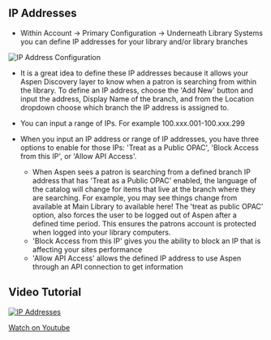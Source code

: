 ## IP Addresses

- Within Account -> Primary Configuration -> Underneath Library Systems you can define IP addresses for your library and/or library branches

![IP Address Configuration](/manual/images/IP-Addresses.png)

- It is a great idea to define these IP addresses because it allows your Aspen Discovery layer to know when a patron is searching from within the library. To define an IP address, choose the 'Add New' button and input the address, Display Name of the branch, and from the Location dropdown choose which branch the IP address is assigned to. 

- You can input a range of IPs. For example 100.xxx.001-100.xxx.299

- When you input an IP address or range of IP addresses, you have three options to enable for those IPs: 'Treat as a Public OPAC',
'Block Access from this IP', or 'Allow API Access'. 
  - When Aspen sees a patron is searching from a defined branch IP address that has 'Treat as a Public OPAC' enabled, the language of the   catalog will change for items that live at the branch where they are searching. For example, you may see things change from available at Main Library to available here! The 'treat as public OPAC' option, also forces the user to be logged out of Aspen after a defined time period. This ensures the patrons account is protected when logged into your library computers.
  - 'Block Access from this IP' gives you the ability to block an IP that is affecting your sites performance
  - 'Allow API Access' allows the defined IP address to use Aspen through an API connection to get information 

## Video Tutorial

[![IP Addresses](/manual/images/IP-Addresses.jpg)](https://youtu.be/BHVNk5EPBOc)

[Watch on Youtube](https://youtu.be/BHVNk5EPBOc)
